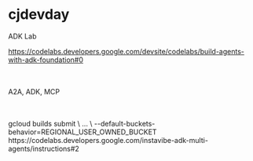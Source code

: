 # cjdevday


ADK Lab

https://codelabs.developers.google.com/devsite/codelabs/build-agents-with-adk-foundation#0


<br><br>
A2A, ADK, MCP<br><br>

<br>
gcloud builds submit \
... \
--default-buckets-behavior=REGIONAL_USER_OWNED_BUCKET
<br>
https://codelabs.developers.google.com/instavibe-adk-multi-agents/instructions#2

